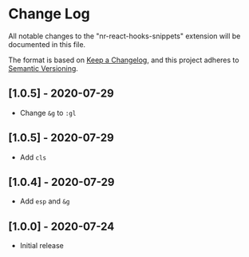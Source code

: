 # Change Log

All notable changes to the "nr-react-hooks-snippets" extension will be documented in this file.

The format is based on [Keep a Changelog](https://keepachangelog.com/en/1.0.0/),
and this project adheres to [Semantic Versioning](https://semver.org/spec/v2.0.0.html).
## [1.0.5] -  2020-07-29

- Change `&g` to `:gl`

## [1.0.5] -  2020-07-29

- Add `cls`

## [1.0.4] -  2020-07-29

- Add `esp` and `&g`

## [1.0.0] -  2020-07-24

- Initial release
